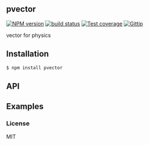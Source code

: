pvector
---------------

[![NPM version][npm-image]][npm-url]
[![build status][travis-image]][travis-url]
[![Test coverage][coveralls-image]][coveralls-url]
[![Gittip][gittip-image]][gittip-url]

[npm-image]: https://img.shields.io/npm/v/pvector.svg?style=flat
[npm-url]: https://npmjs.org/package/pvector
[travis-image]: https://img.shields.io/travis/dead-horse/pvector.svg?style=flat
[travis-url]: https://travis-ci.org/dead-horse/pvector
[coveralls-image]: https://img.shields.io/coveralls/dead-horse/pvector.svg?style=flat
[coveralls-url]: https://coveralls.io/r/dead-horse/pvector?branch=master
[gittip-image]: https://img.shields.io/gittip/dead-horse.svg?style=flat
[gittip-url]: https://www.gittip.com/dead-horse/

vector for physics

## Installation

```bash
$ npm install pvector
```

## API

## Examples

### License

MIT
